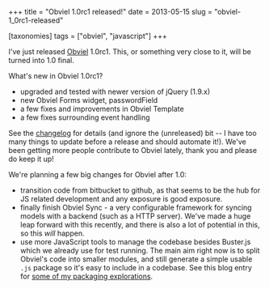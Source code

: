 +++
title = "Obviel 1.0rc1 released!"
date = 2013-05-15
slug = "obviel-1_0rc1-released"

[taxonomies]
tags = ["obviel", "javascript"]
+++

I've just released [Obviel](http://obviel.org) 1.0rc1. This, or
something very close to it, will be turned into 1.0 final.

What's new in Obviel 1.0rc1?

- upgraded and tested with newer version of jQuery (1.9.x)
- new Obviel Forms widget, passwordField
- a few fixes and improvements in Obviel Template
- a few fixes surrounding event handling

See the [changelog](http://www.obviel.org/en/1.0rc1/CHANGES.html) for
details (and ignore the (unreleased) bit -- I have too many things to
update before a release and should automate it!). We've been getting
more people contribute to Obviel lately, thank you and please do keep it
up!

We're planning a few big changes for Obviel after 1.0:

- transition code from bitbucket to github, as that seems to be the hub
  for JS related development and any exposure is good exposure.
- finally finish Obviel Sync - a very configurable framework for syncing
  models with a backend (such as a HTTP server). We've made a huge leap
  forward with this recently, and there is also a lot of potential in
  this, so this *will* happen.
- use more JavaScript tools to manage the codebase besides Buster.js
  which we already use for test running. The main aim right now is to
  split Obviel's code into smaller modules, and still generate a simple
  usable `.js` package so it's easy to include in a codebase. See this
  blog entry for [some of my packaging
  explorations](http://blog.startifact.com/posts/overwhelmed-by-javascript-dependencies.html).
